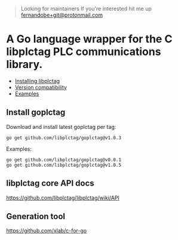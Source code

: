 > Looking for maintainers
> If you're interested hit me up fernandobe+git@protonmail.com

# A Go language wrapper for the C libplctag PLC communications library.

- [Installing libplctag](docs/installing-libplctag.md)
- [Version compatibility](docs/version-compatibility.md)
- [Examples](examples/README.md)

## Install goplctag

Download and install latest goplctag per tag:

```
go get github.com/libplctag/goplctag@v1.0.3
```

Examples:

```
go get github.com/libplctag/goplctag@v0.0.1
go get github.com/libplctag/goplctag@v1.0.5
```

## libplctag core API docs

https://github.com/libplctag/libplctag/wiki/API

## Generation tool

https://github.com/xlab/c-for-go
